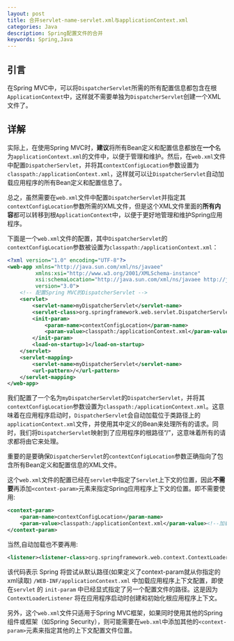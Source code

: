 ```yaml
---
layout: post
title: 合并servlet-name-servlet.xml与applicationContext.xml
categories: Java
description: Spring配置文件的合并
keywords: Spring,Java
---
```


## 引言
在Spring MVC中，可以将`DispatcherServlet`所需的所有配置信息都包含在根`ApplicationContext`中，这样就不需要单独为`DispatcherServlet`创建一个XML文件了。  


## 详解  
实际上，在使用Spring MVC时，**建议**将所有Bean定义和配置信息都放在**一个**名为`applicationContext.xml`的文件中，以便于管理和维护。然后，在`web.xml`文件中配置`DispatcherServlet`，并将其`contextConfigLocation`参数设置为`classpath:/applicationContext.xml`，这样就可以让`DispatcherServlet`自动加载应用程序的所有Bean定义和配置信息了。  

总之，虽然需要在`web.xml`文件中配置`DispatcherServlet`并指定其`contextConfigLocation`参数所需的XML文件，但是这个XML文件里面的**所有内容**都可以转移到根`ApplicationContext`中，以便于更好地管理和维护Spring应用程序。  

下面是一个`web.xml`文件的配置，其中`DispatcherServlet`的`contextConfigLocation`参数被设置为`classpath:/applicationContext.xml`：  

```xml
<?xml version="1.0" encoding="UTF-8"?>
<web-app xmlns="http://java.sun.com/xml/ns/javaee"
         xmlns:xsi="http://www.w3.org/2001/XMLSchema-instance"
         xsi:schemaLocation="http://java.sun.com/xml/ns/javaee http://java.sun.com/xml/ns/javaee/web-app_3_0.xsd"
         version="3.0">
    <!-- 配置Spring MVC的DispatcherServlet -->
    <servlet>
        <servlet-name>myDispatcherServlet</servlet-name>
        <servlet-class>org.springframework.web.servlet.DispatcherServlet</servlet-class>
        <init-param>
            <param-name>contextConfigLocation</param-name>
            <param-value>classpath:/applicationContext.xml</param-value>
        </init-param>
        <load-on-startup>1</load-on-startup>
    </servlet>
    <servlet-mapping>
        <servlet-name>myDispatcherServlet</servlet-name>
        <url-pattern>/</url-pattern>
    </servlet-mapping>
</web-app>
```
我们配置了一个名为`myDispatcherServlet`的`DispatcherServlet`，并将其`contextConfigLocation`参数设置为`classpath:/applicationContext.xml`。这意味着在应用程序启动时，`DispatcherServlet`会自动加载位于类路径上的`applicationContext.xml`文件，并使用其中定义的Bean来处理所有的请求。同时，我们将`DispatcherServlet`映射到了应用程序的根路径“/”，这意味着所有的请求都将由它来处理。  

重要的是要确保`DispatcherServlet`的`contextConfigLocation`参数正确指向了包含所有Bean定义和配置信息的XML文件。  

这个`web.xml`文件的配置已经在`servlet`中指定了`Servlet`上下文的位置，因此**不需要**再添加`<context-param>`元素来指定Spring应用程序上下文的位置。即不需要使用:  
```xml
<context-param>
    <param-name>contextConfigLocation</param-name>
    <param-value>classpath:/applicationContext.xml</param-value><!--加载src目录下的applicationContext.xml文件-->
</context-param>
```
当然,自动加载也不要再用:  
```xml
<listener><listener-class>org.springframework.web.context.ContextLoaderListener</listener-class></listener>
```
该代码表示 Spring 将尝试从默认路径(如果定义了context-param就从你指定的xml读取) `/WEB-INF/applicationContext.xml` 中加载应用程序上下文配置，即使在`servlet` 的 `init-param` 中已经显式指定了另一个配置文件的路径。这是因为 `ContextLoaderListener` 将在应用程序启动时创建和初始化根应用程序上下文。  

另外，这个`web.xml`文件只适用于Spring MVC框架，如果同时使用其他的Spring组件或框架（如Spring Security），则可能需要在`web.xml`中添加其他的`<context-param>`元素来指定其他的上下文配置文件位置。  
